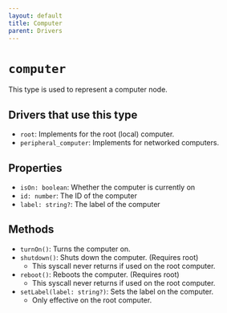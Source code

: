 ```yaml
---
layout: default
title: Computer
parent: Drivers
---
```


# `computer`
This type is used to represent a computer node.

## Drivers that use this type
* `root`: Implements for the root (local) computer.
* `peripheral_computer`: Implements for networked computers.

## Properties
* `isOn: boolean`: Whether the computer is currently on
* `id: number`: The ID of the computer
* `label: string?`: The label of the computer

## Methods
* `turnOn()`: Turns the computer on.
* `shutdown()`: Shuts down the computer. (Requires root)
  * This syscall never returns if used on the root computer.
* `reboot()`: Reboots the computer. (Requires root)
  * This syscall never returns if used on the root computer.
* `setLabel(label: string?)`: Sets the label on the computer.
  * Only effective on the root computer.